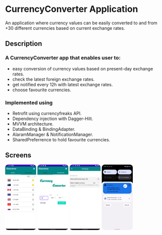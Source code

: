 # CurrencyConverter Application
An application where currency values can be easily converted to and from +30 different currencies based on current exchange rates.

## Description

### A CurrencyConverter app that enables user to:
* easy conversion of currency values based on present-day exchange rates.
* check the latest foreign exchange rates.
* get notified every 12h with latest exchange rates.
* choose favourite currencies.

### Implemented using

* Retrofit using currencyfreaks API.
* Dependency injection with Dagger-Hilt.
* MVVM architecture.
* DataBinding & BindingAdapter.
* AlaramManager & NotificationManager.
* SharedPreferrence to hold favourite currencies.

## Screens
<p float="left">
  <img src="Screens/one.png" width="100" />
  <img src="Screens/two.png" width="100" /> 
  <img src="Screens/three.png" width="100" />
  <img src="Screens/four.png" width="100" />
</p> 
